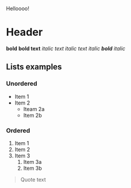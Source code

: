 Helloooo!
# Header
**bold**
__bold text__
*italic text*
_italic text_
_italic **bold** italic_

## Lists examples
### Unordered
* Item 1
* Item 2
  * Iteam 2a
  * Item 2b
### Ordered
1. Item 1
1. Item 2
1. Item 3
   1. Item 3a
   1. Item 3b

> Quote
> text
